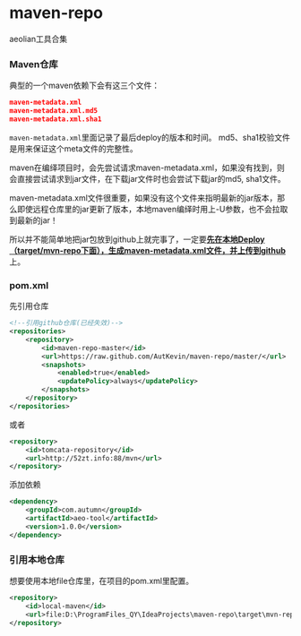 # maven-repo

aeolian工具合集

### Maven仓库

 典型的一个maven依赖下会有这三个文件： 

```json
maven-metadata.xml 
maven-metadata.xml.md5 
maven-metadata.xml.sha1 
```

`maven-metadata.xml`里面记录了最后deploy的版本和时间。  md5、sha1校验文件是用来保证这个meta文件的完整性。 

maven在编绎项目时，会先尝试请求maven-metadata.xml，如果没有找到，则会直接尝试请求到jar文件，在下载jar文件时也会尝试下载jar的md5, sha1文件。

maven-metadata.xml文件很重要，如果没有这个文件来指明最新的jar版本，那么即使远程仓库里的jar更新了版本，本地maven编绎时用上-U参数，也不会拉取到最新的jar！

所以并不能简单地把jar包放到github上就完事了，一定要<u>**先在本地Deploy（target/mvn-repo下面），生成maven-metadata.xml文件，并上传到github**</u>上。

### pom.xml

先引用仓库

```xml
<!--引用github仓库(已经失效)-->
<repositories>
    <repository>
        <id>maven-repo-master</id>
        <url>https://raw.github.com/AutKevin/maven-repo/master/</url>
        <snapshots>
            <enabled>true</enabled>
            <updatePolicy>always</updatePolicy>
        </snapshots>
    </repository>
</repositories>
```

或者

```xml
<repository>
    <id>tomcata-repository</id>
    <url>http://52zt.info:88/mvn</url>
</repository>
```

添加依赖

```xml
<dependency>
    <groupId>com.autumn</groupId>
    <artifactId>aeo-tool</artifactId>
    <version>1.0.0</version>
</dependency>
```

### 引用本地仓库

 想要使用本地file仓库里，在项目的pom.xml里配置。

```xml
<repository>
    <id>local-maven</id>
    <url>file:D:\ProgramFiles_QY\IdeaProjects\maven-repo\target\mvn-repo</url>
</repository>
```



